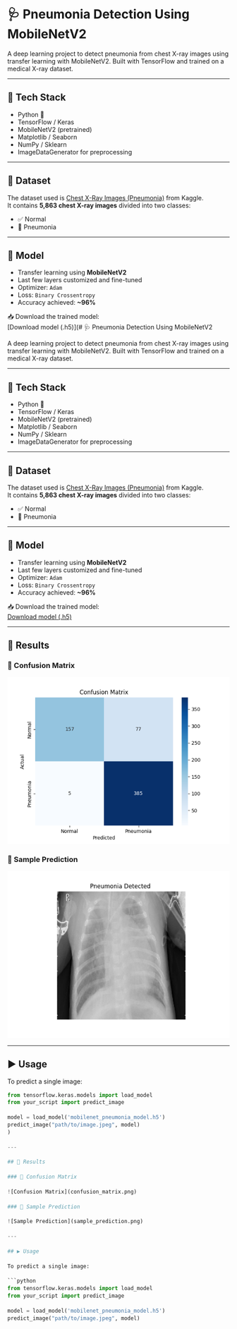 # 🩺 Pneumonia Detection Using MobileNetV2

A deep learning project to detect pneumonia from chest X-ray images using transfer learning with MobileNetV2. Built with TensorFlow and trained on a medical X-ray dataset.

---

## 🔧 Tech Stack

- Python 🐍
- TensorFlow / Keras
- MobileNetV2 (pretrained)
- Matplotlib / Seaborn
- NumPy / Sklearn
- ImageDataGenerator for preprocessing

---

## 📂 Dataset

The dataset used is [Chest X-Ray Images (Pneumonia)](https://www.kaggle.com/datasets/paultimothymooney/chest-xray-pneumonia) from Kaggle.  
It contains **5,863 chest X-ray images** divided into two classes:

- ✅ Normal
- 🦠 Pneumonia

---

## 🧠 Model

- Transfer learning using **MobileNetV2**
- Last few layers customized and fine-tuned
- Optimizer: `Adam`
- Loss: `Binary Crossentropy`
- Accuracy achieved: **~96%**

📥 Download the trained model:  
[Download model (.h5)](# 🩺 Pneumonia Detection Using MobileNetV2

A deep learning project to detect pneumonia from chest X-ray images using transfer learning with MobileNetV2. Built with TensorFlow and trained on a medical X-ray dataset.

---

## 🔧 Tech Stack

- Python 🐍
- TensorFlow / Keras
- MobileNetV2 (pretrained)
- Matplotlib / Seaborn
- NumPy / Sklearn
- ImageDataGenerator for preprocessing

---

## 📂 Dataset

The dataset used is [Chest X-Ray Images (Pneumonia)](https://www.kaggle.com/datasets/paultimothymooney/chest-xray-pneumonia) from Kaggle.  
It contains **5,863 chest X-ray images** divided into two classes:

- ✅ Normal
- 🦠 Pneumonia

---

## 🧠 Model

- Transfer learning using **MobileNetV2**
- Last few layers customized and fine-tuned
- Optimizer: `Adam`
- Loss: `Binary Crossentropy`
- Accuracy achieved: **~96%**

📥 Download the trained model:  
[Download model (.h5)](https://drive.google.com/file/d/1Gt4pJ8N_5HjStZs9mVSXCfeG1TCl0clS/view?usp=drive_link)

---

## 🧪 Results

### 🔹 Confusion Matrix

![Confusion Matrix](confusion_matrix.png)

### 🔹 Sample Prediction

![Sample Prediction](sample_prediction.png)

---

## ▶️ Usage

To predict a single image:

```python
from tensorflow.keras.models import load_model
from your_script import predict_image

model = load_model('mobilenet_pneumonia_model.h5')
predict_image("path/to/image.jpeg", model)
)

---

## 🧪 Results

### 🔹 Confusion Matrix

![Confusion Matrix](confusion_matrix.png)

### 🔹 Sample Prediction

![Sample Prediction](sample_prediction.png)

---

## ▶️ Usage

To predict a single image:

```python
from tensorflow.keras.models import load_model
from your_script import predict_image

model = load_model('mobilenet_pneumonia_model.h5')
predict_image("path/to/image.jpeg", model)
